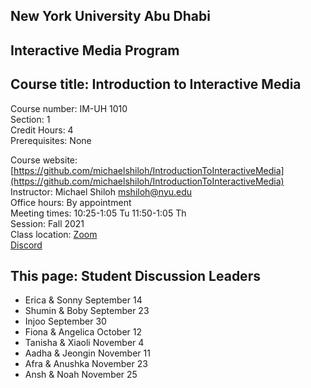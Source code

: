 ## New York University Abu Dhabi    
## Interactive Media Program    
## Course title: Introduction to Interactive Media  
Course number: IM-UH 1010   
Section: 1    
Credit Hours: 4         
Prerequisites: None       

Course website: [https://github.com/michaelshiloh/IntroductionToInteractiveMedia](https://github.com/michaelshiloh/IntroductionToInteractiveMedia)      
Instructor: Michael Shiloh mshiloh@nyu.edu    
Office hours: By appointment  
Meeting times: 10:25-1:05 Tu 11:50-1:05 Th   
Session: Fall 2021       
Class location: [Zoom](https://nyu.zoom.us/j/93719271713)   
[Discord](https://discord.com/channels/714727038078025851/716332110268465172)   

## This page: Student Discussion Leaders

- Erica & Sonny September 14 
- Shumin & Boby September 23
- Injoo  September 30
- Fiona & Angelica October 12
- Tanisha & Xiaoli November 4
- Aadha & Jeongin November 11
- Afra & Anushka November 23
- Ansh & Noah November 25

